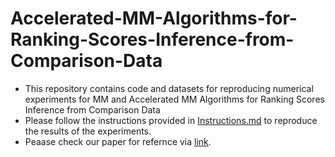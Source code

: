# Accelerated-MM-Algorithms-for-Ranking-Scores-Inference-from-Comparison-Data
* This repository contains code and datasets for reproducing numerical experiments for MM and Accelerated MM Algorithms for Ranking Scores Inference from Comparison Data
* Please follow the instructions provided in [Instructions.md](https://github.com/GDMMBT/Accelerated-MM-Algorithms-for-Ranking-Scores-Inference-from-Comparison-Data/blob/master/Instruction.md) to reproduce the results of the experiments.
* Peaase check our paper for refernce via [link](https://arxiv.org/abs/1901.00150).
